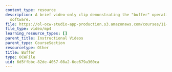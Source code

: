 ```yaml
---
content_type: resource
description: A brief video-only clip demonstrating the "buffer" operation in ArcGIS
  software.
file: https://ol-ocw-studio-app-production.s3.amazonaws.com/courses/11-205-introduction-to-spatial-analysis-fall-2019/6d5ffbbc82de405708a26ee679a360ca_MIT11_205F19_buffer.mp4
file_type: video/mp4
learning_resource_types: []
parent_title: Instructional Videos
parent_type: CourseSection
resourcetype: Other
title: Buffer
type: OCWFile
uid: 6d5ffbbc-82de-4057-08a2-6ee679a360ca
---
```

